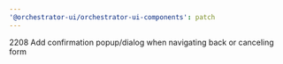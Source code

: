 ```yaml
---
'@orchestrator-ui/orchestrator-ui-components': patch
---
```


2208 Add confirmation popup/dialog when navigating back or canceling form
